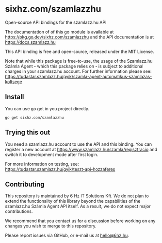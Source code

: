 # sixhz.com/szamlazzhu

Open-source API bindings for the szamlazz.hu API

The documentation of of this go module is available at
https://pkg.go.dev/sixhz.com/szamlazzhu and the API documentation is at
https://docs.szamlazz.hu

This API binding is free and open-source, released under the MIT License.

Note that while this package is free-to-use, the usage of the Szamlazz.hu Számla
Agent - which this package relies on - is subject to additional charges in your
szamlazz.hu account. For further information please see:
https://tudastar.szamlazz.hu/gyik/szamla-agent-automatikus-szamlazas-koltsege

## Install

You can use go get in you project directly.
```
go get sixhz.com/szamlazzhu
```
## Trying this out

You need a szamlazz.hu account to use the API and this binding. You can register
a new account at https://www.szamlazz.hu/szamla/regisztracio and switch it to
development mode after first login.

For more information on testing, see:
https://tudastar.szamlazz.hu/gyik/teszt-api-hozzaferes

## Contributing

This repository is maintained by 6 Hz IT Solutions Kft. We do not plan to extend
the functionality of this library beyond the capabilities of the szamlazz.hu
Számla Agent API itself. As a result, we do not expect major contributions.

We recommend that you contact us for a discussion before working on any changes
you wish to merge to this repository.

Please report issues via GitHub, or e-mail us at hello@6hz.hu.